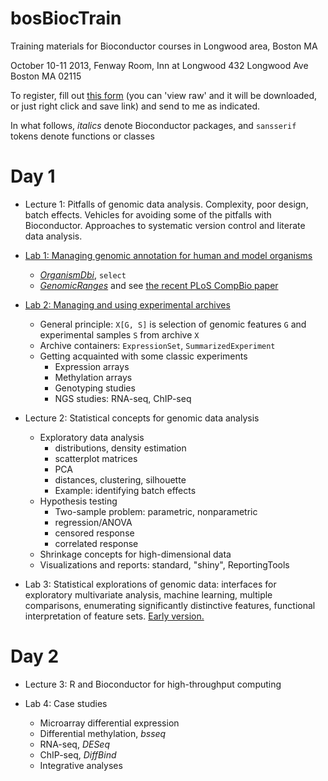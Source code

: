 bosBiocTrain
============

Training materials for Bioconductor courses in Longwood area, Boston MA

October 10-11 2013, Fenway Room, Inn at Longwood
432 Longwood Ave Boston MA 02115

To register, fill out [this form](utils/form13b.pdf) (you
can 'view raw' and it will be downloaded, or just right
click and save link)  and send to me as indicated.

In what follows, _italics_ denote Bioconductor packages,
and `sansserif` tokens denote functions or classes

Day 1
=====

 * Lecture 1: Pitfalls of genomic data analysis.
  Complexity, poor design, batch effects.  Vehicles for
  avoiding some of the pitfalls with Bioconductor.  Approaches
  to systematic version control and literate data analysis.

 * [Lab 1: Managing genomic annotation for human and model organisms](AnnotationLab/anno.Rnw.md)
   + [_OrganismDbi_](http://www.bioconductor.org/packages/release/bioc/html/OrganismDbi.html), `select`
   + [_GenomicRanges_](http://www.bioconductor.org/packages/release/bioc/html/GenomicRanges.html) and see [the recent PLoS CompBio paper](http://www.ploscompbiol.org/article/info%3Adoi%2F10.1371%2Fjournal.pcbi.1003118)

 * [Lab 2: Managing and using experimental archives](ArchiveLab/archive.Rnw.md)
   + General principle: `X[G, S]` is selection of genomic features `G`
    and experimental samples `S` from archive `X`
   + Archive containers: `ExpressionSet`, `SummarizedExperiment`
   + Getting acquainted with some classic experiments
     - Expression arrays
     - Methylation arrays
     - Genotyping studies
     - NGS studies: RNA-seq, ChIP-seq
 * Lecture 2: Statistical concepts for genomic data analysis
   + Exploratory data analysis
     - distributions, density estimation
     - scatterplot matrices
     - PCA
     - distances, clustering, silhouette
     - Example: identifying batch effects
   + Hypothesis testing
     - Two-sample problem: parametric, nonparametric
     - regression/ANOVA
     - censored response
     - correlated response
   + Shrinkage concepts for high-dimensional data
   + Visualizations and reports: standard, "shiny", ReportingTools

 * Lab 3: Statistical explorations of genomic data: interfaces
for exploratory multivariate analysis, machine learning,
multiple comparisons, enumerating significantly distinctive
features, functional interpretation of feature sets.  [Early version.](StatsLab/stats.Rnw.md)

Day 2
=====
 * Lecture 3: R and Bioconductor for high-throughput computing

 * Lab 4: Case studies
   + Microarray differential expression
   + Differential methylation, _bsseq_
   + RNA-seq, _DESeq_
   + ChIP-seq, _DiffBind_
   + Integrative analyses
